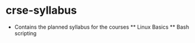 # crse-syllabus
* Contains the planned syllabus for the courses
** Linux Basics
** Bash scripting  

